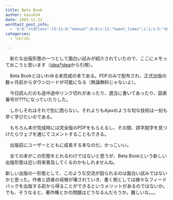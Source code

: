 ```yaml
---
title: Beta Book
author: kazu634
date: 2005-11-22
wordtwit_post_info:
  - 'O:8:"stdClass":13:{s:6:"manual";b:0;s:11:"tweet_times";i:1;s:5:"delay";i:0;s:7:"enabled";i:1;s:10:"separation";s:2:"60";s:7:"version";s:3:"3.7";s:14:"tweet_template";b:0;s:6:"status";i:2;s:6:"result";a:0:{}s:13:"tweet_counter";i:2;s:13:"tweet_log_ids";a:1:{i:0;i:2197;}s:9:"hash_tags";a:0:{}s:8:"accounts";a:1:{i:0;s:7:"kazu634";}}'
categories:
  - つれづれ

---
```

<div class="section">
<p>
    　新たな出版形態の一つとして面白い試みが紹介されていたので、ここにメモっておこうと思います（<a href="http://www.ideaxidea.com/archives/2005/11/beta.html" onclick="__gaTracker('send', 'event', 'outbound-article', 'http://www.ideaxidea.com/archives/2005/11/beta.html', 'idea*idea');" target="blank">idea*idea</a>から引用）。
</p>
  
<p>
<blockquote>
</blockquote>
</p>
  
<p>
    　Beta Bookとはいわゆる未完成の本である。PDFのみで配布され、正式出版の数ヶ月前からダウンロードが可能になる（無論無料じゃないよ）。
</p></p> 
  
<p>
    　今日読んだのも途中途中リンク切れがあったり、適当に書いてあったり、図表番号が???になっていたりした。
</p></p> 
  
<p>
    　しかしそれはそれで別に困らない。それよりもAjaxのような旬な技術は一刻も早く学びたいのである。
</p></p> 
  
<p>
    　もちろん本が完成時には完全版のPDFをもらえるし、その間、誤字脱字を見つけたらウェブを通じてコメントすることもできる。
</p></p> 
  
<p>
    　出版前にユーザーとともに成長する本なのだ。かっこいい。
</p></p> 
  
<p>
    　全ての本がこの形態をとれるわけではないと思うが、Beta Bookという新しい出版形態は近い将来普及してくるのかもしれませんね。
</p></p> 
  
<p>
    新しい出版の一形態として、このような交流が図られるのは面白い試みではないかと思った。作者と読者の垣根が壊されていき、書く側としては様々なフィードバックを出版する前から得ることができるというメリットがあるのではないか。でも、そうなると、著作権とかの問題はどうなるんだろうか。難しいな。。。
</p>
</div>
